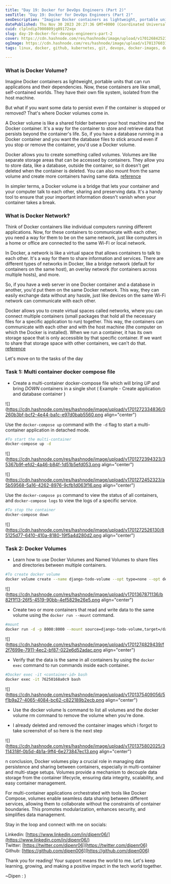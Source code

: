```yaml
---
title: "Day 19: Docker for DevOps Engineers (Part 2)"
seoTitle: "Day 19: Docker for DevOps Engineers (Part 2)"
seoDescription: "Imagine Docker containers as lightweight, portable units that can run applications and their dependencies. Now, these containers are like small, self..."
datePublished: Thu Nov 30 2023 20:27:36 GMT+0000 (Coordinated Universal Time)
cuid: clplndip7000809jq09172xqx
slug: day-19-docker-for-devops-engineers-part-2
cover: https://cdn.hashnode.com/res/hashnode/image/upload/v1701268425231/a0a036cc-c990-468d-9806-d6bc91c103df.png
ogImage: https://cdn.hashnode.com/res/hashnode/image/upload/v1701376031835/e539b8b5-4a20-4f6c-ad23-865aa860df99.png
tags: linux, docker, github, kubernetes, git, devops, docker-images, docker-network, 90daysofdevops, trainwithshubham

---
```


### What is Docker Volume?

Imagine Docker containers as lightweight, portable units that can run applications and their dependencies. Now, these containers are like small, self-contained worlds. They have their own file system, isolated from the host machine.

But what if you want some data to persist even if the container is stopped or removed? That's where Docker volumes come in.

A Docker volume is like a shared folder between your host machine and the Docker container. It's a way for the container to store and retrieve data that persists beyond the container's life. So, if you have a database running in a Docker container and you want the database files to stick around even if you stop or remove the container, you'd use a Docker volume.

Docker allows you to create something called volumes. Volumes are like separate storage areas that can be accessed by containers. They allow you to store data, like a database, outside the container, so it doesn't get deleted when the container is deleted. You can also mount from the same volume and create more containers having same data. [reference](https://docs.docker.com/storage/volumes/)

In simpler terms, a Docker volume is a bridge that lets your container and your computer talk to each other, sharing and preserving data. It's a handy tool to ensure that your important information doesn't vanish when your container takes a break.

### What is Docker Network?

Think of Docker containers like individual computers running different applications. Now, for these containers to communicate with each other, you need a way for them to be on the same network, just like computers in a home or office are connected to the same Wi-Fi or local network.

In Docker, a network is like a virtual space that allows containers to talk to each other. It's a way for them to share information and services. There are different types of networks in Docker, like a bridge network (default for containers on the same host), an overlay network (for containers across multiple hosts), and more.

So, if you have a web server in one Docker container and a database in another, you'd put them on the same Docker network. This way, they can easily exchange data without any hassle, just like devices on the same Wi-Fi network can communicate with each other.

Docker allows you to create virtual spaces called networks, where you can connect multiple containers (small packages that hold all the necessary files for a specific application to run) together. This way, the containers can communicate with each other and with the host machine (the computer on which the Docker is installed). When we run a container, it has its own storage space that is only accessible by that specific container. If we want to share that storage space with other containers, we can't do that. [reference](https://docs.docker.com/network/)

Let's move on to the tasks of the day

### Task 1: Multi container docker compose file

* Create a multi-container docker-compose file which will bring *UP* and bring *DOWN* containers in a single shot ( Example - Create application and database container )
    

![](https://cdn.hashnode.com/res/hashnode/image/upload/v1701272334836/0260b3bf-bcf2-4e44-ba1c-e97d0bab5560.png align="center")

Use the `docker-compose up` command with the `-d` flag to start a multi-container application in detached mode.

```bash
#To start the multi-container
docker-compose up -d
```

![](https://cdn.hashnode.com/res/hashnode/image/upload/v1701272394323/35367b9f-efd2-4a46-b84f-1d51b5efd053.png align="center")

![](https://cdn.hashnode.com/res/hashnode/image/upload/v1701272452323/a5b59568-5a16-4262-8976-9cfb1d063f16.png align="center")

Use the `docker-compose ps` command to view the status of all containers, and `docker-compose logs` to view the logs of a specific service.

```bash
#To stop the container
docker-compose down
```

![](https://cdn.hashnode.com/res/hashnode/image/upload/v1701272526130/85125d77-6410-410a-8180-19f5a4d280d2.png align="center")

### Task 2: Docker Volumes

* Learn how to use Docker Volumes and Named Volumes to share files and directories between multiple containers.
    

```bash
#To create docker volume
docker volume create --name django-todo-volume --opt type=none --opt device=/home/sh/Desktop/DevOps/projects/volumes/django-app --opt o=bind
```

![](https://cdn.hashnode.com/res/hashnode/image/upload/v1701367871136/b82f1f13-26f5-4519-90bb-4ef5829e26e5.png align="center")

* Create two or more containers that read and write data to the same volume using the `docker run --mount` command.
    

```bash
#mount
docker run -d -p 8000:8000 --mount source=django-todo-volume,target=/data django-todo-app:latest
```

![](https://cdn.hashnode.com/res/hashnode/image/upload/v1701274829439/f2f7699e-7911-4ec2-bf87-022e6d52adac.png align="center")

* Verify that the data is the same in all containers by using the `docker exec` command to run commands inside each container.
    

```bash
#Docker exec -it <container-id> bash
docker exec -it 76250168a0c9 bash
```

![](https://cdn.hashnode.com/res/hashnode/image/upload/v1701375409056/5f1b9a27-4065-4084-bc62-c822189b2ecb.png align="center")

* Use the docker volume ls command to list all volumes and the docker volume rm command to remove the volume when you're done.
    
* I already deleted and removed the container images which i forgot to take screenshot of so here is the next step
    

![](https://cdn.hashnode.com/res/hashnode/image/upload/v1701375802025/3114318f-0b5d-4b1a-9ff4-6e273847ec13.png align="center")

n conclusion, Docker volumes play a crucial role in managing data persistence and sharing between containers, especially in multi-container and multi-stage setups. Volumes provide a mechanism to decouple data storage from the container lifecycle, ensuring data integrity, scalability, and easy container management.

For multi-container applications orchestrated with tools like Docker Compose, volumes enable seamless data sharing between different services, allowing them to collaborate without the constraints of container boundaries. This promotes modularization, enhances security, and simplifies data management.

Stay in the loop and connect with me on socials:

Linkedin: [https://www.linkedin.com/in/dipenr06/](https://www.linkedin.com/in/dipenr06/)  
Twitter: [https://twitter.com/dipenr06](https://twitter.com/dipenr06)  
Github: [https://github.com/dipen006](https://github.com/dipen006)

Thank you for reading! Your support means the world to me. Let's keep learning, growing, and making a positive impact in the tech world together.

~Dipen : )